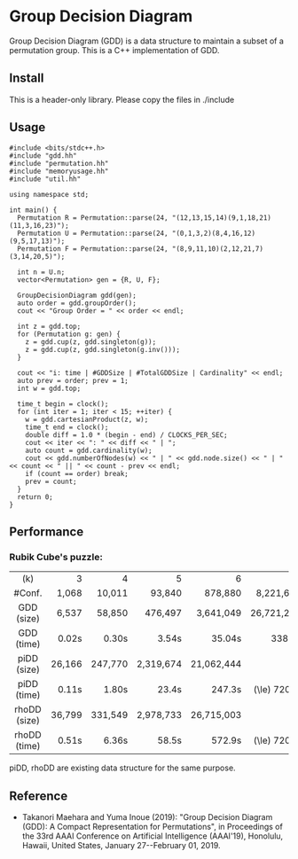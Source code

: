 # Group Decision Diagram

Group Decision Diagram (GDD) is a data structure to maintain a subset of a permutation group.
This is a C++ implementation of GDD.

## Install

This is a header-only library. Please copy the files in ./include

## Usage

````
#include <bits/stdc++.h>
#include "gdd.hh"
#include "permutation.hh"
#include "memoryusage.hh"
#include "util.hh"

using namespace std;

int main() {
  Permutation R = Permutation::parse(24, "(12,13,15,14)(9,1,18,21)(11,3,16,23)");
  Permutation U = Permutation::parse(24, "(0,1,3,2)(8,4,16,12)(9,5,17,13)");
  Permutation F = Permutation::parse(24, "(8,9,11,10)(2,12,21,7)(3,14,20,5)");

  int n = U.n;
  vector<Permutation> gen = {R, U, F};
  
  GroupDecisionDiagram gdd(gen);
  auto order = gdd.groupOrder();
  cout << "Group Order = " << order << endl;

  int z = gdd.top;
  for (Permutation g: gen) {
    z = gdd.cup(z, gdd.singleton(g));
    z = gdd.cup(z, gdd.singleton(g.inv()));
  }

  cout << "i: time | #GDDSize | #TotalGDDSize | Cardinality" << endl;
  auto prev = order; prev = 1;
  int w = gdd.top;

  time_t begin = clock();
  for (int iter = 1; iter < 15; ++iter) {
    w = gdd.cartesianProduct(z, w);
    time_t end = clock();
    double diff = 1.0 * (begin - end) / CLOCKS_PER_SEC;
    cout << iter << ": " << diff << " | ";
    auto count = gdd.cardinality(w);
    cout << gdd.numberOfNodes(w) << " | " << gdd.node.size() << " | " << count << " || " << count - prev << endl;
    if (count == order) break;
    prev = count;
  }
  return 0;
}
````

## Performance

### Rubik Cube's puzzle:

|         |        |         |           |            |               |
| :-----: | -----: | ------: | --------: | ---------: | ------------: |
|  \(k\)  |      3 |       4 |         5 |          6 |             7 |
| \#Conf. |  1,068 |  10,011 |    93,840 |    878,880 |     8,221,632 |
| GDD (size) |  6,537 |  58,850 |   476,497 |  3,641,049 |    26,721,270 |
| GDD (time) |  0.02s |   0.30s |     3.54s |     35.04s |        338.2s |
| piDD (size) | 26,166 | 247,770 | 2,319,674 | 21,062,444 |             — |
| piDD (time) |  0.11s |   1.80s |     23.4s |     247.3s | \(\le\) 7200s |
| rhoDD (size)  | 36,799 | 331,549 | 2,978,733 | 26,715,003 |             — |
| rhoDD (time) |  0.51s |   6.36s |     58.5s |     572.9s | \(\le\) 7200s |

piDD, rhoDD are existing data structure for the same purpose.

## Reference 

- Takanori Maehara and Yuma Inoue (2019): "Group Decision Diagram (GDD): A Compact Representation for Permutations", in Proceedings of the 33rd AAAI Conference on Artificial Intelligence (AAAI'19), Honolulu, Hawaii, United States, January 27--February 01, 2019.
